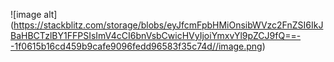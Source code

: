 ![image alt] (https://stackblitz.com/storage/blobs/eyJfcmFpbHMiOnsibWVzc2FnZSI6IkJBaHBCTzlBY1FFPSIsImV4cCI6bnVsbCwicHVyIjoiYmxvYl9pZCJ9fQ==--1f0615b16cd459b9cafe9096fedd96583f35c74d//image.png)
